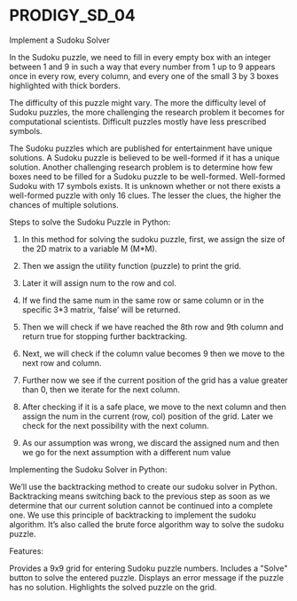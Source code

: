 # PRODIGY_SD_04
Implement a Sudoku Solver

In the Sudoku puzzle, we need to fill in every empty box with an integer between 1 and 9 in such a way that every number from 1 up to 9 appears once in every row, every column, and every one of the small 3 by 3 boxes highlighted with thick borders.

The difficulty of this puzzle might vary. The more the difficulty level of Sudoku puzzles, the more challenging the research problem it becomes for computational scientists. Difficult puzzles mostly have less prescribed symbols.

The Sudoku puzzles which are published for entertainment have unique solutions. A Sudoku puzzle is believed to be well-formed if it has a unique solution. Another challenging research problem is to determine how few boxes need to be filled for a Sudoku puzzle to be well-formed. Well-formed Sudoku with 17 symbols exists. It is unknown whether or not there exists a well-formed puzzle with only 16 clues. The lesser the clues, the higher the chances of multiple solutions.

Steps to solve the Sudoku Puzzle in Python:

1. In this method for solving the sudoku puzzle, first, we assign the size of the 2D matrix to a variable M (M*M).

2. Then we assign the utility function (puzzle) to print the grid.

3. Later it will assign num to the row and col.

4. If we find the same num in the same row or same column or in the specific 3*3 matrix, ‘false’ will be returned.

5. Then we will check if we have reached the 8th row and 9th column and return true for stopping further backtracking.

6. Next, we will check if the column value becomes 9 then we move to the next row and column.

7. Further now we see if the current position of the grid has a value greater than 0, then we iterate for the next column.

8. After checking if it is a safe place, we move to the next column and then assign the num in the current (row, col) position of the grid. Later we check for the next possibility with the next column.

9. As our assumption was wrong, we discard the assigned num and then we go for the next assumption with a different num value

Implementing the Sudoku Solver in Python:

We’ll use the backtracking method to create our sudoku solver in Python. Backtracking means switching back to the previous step as soon as we determine that our current solution cannot be continued into a complete one. We use this principle of backtracking to implement the sudoku algorithm. It’s also called the brute force algorithm way to solve the sudoku puzzle.

Features:

Provides a 9x9 grid for entering Sudoku puzzle numbers.
Includes a "Solve" button to solve the entered puzzle.
Displays an error message if the puzzle has no solution.
Highlights the solved puzzle on the grid.